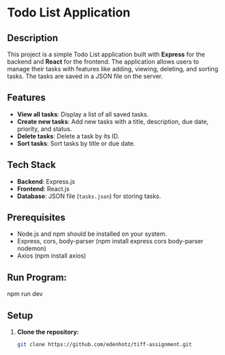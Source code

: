 # Todo List Application

## Description

This project is a simple Todo List application built with **Express** for the backend and **React** for the frontend. The application allows users to manage their tasks with features like adding, viewing, deleting, and sorting tasks. The tasks are saved in a JSON file on the server.

## Features

- **View all tasks**: Display a list of all saved tasks.
- **Create new tasks**: Add new tasks with a title, description, due date, priority, and status.
- **Delete tasks**: Delete a task by its ID.
- **Sort tasks**: Sort tasks by title or due date.

## Tech Stack

- **Backend**: Express.js
- **Frontend**: React.js
- **Database**: JSON file (`tasks.json`) for storing tasks.

## Prerequisites

- Node.js and npm should be installed on your system.
- Express, cors, body-parser
(npm install express cors body-parser nodemon)
- Axios (npm install axios)

## Run Program:
npm run dev

## Setup

1. **Clone the repository:**

   ```bash
   git clone https://github.com/edenhotz/tiff-assignment.git
